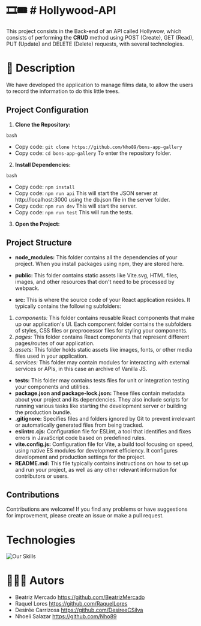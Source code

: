 

# 🎞🎟 # Hollywood-API 
This project consists in the Back-end of an API called Hollywow, which consists of performing the __CRUD__ method using POST (Create), GET (Read), PUT (Update) and DELETE (Delete) requests, with several technologies.

# 🧾 Description 
We have developed the application to manage films data, to allow the users to record the information to do this little trees.

## Project Configuration

1. **Clone the Repository:**

`bash`
* Copy code: `git clone https://github.com/Nho89/bons-app-gallery`
* Copy code: `cd bons-app-gallery`
To enter the repository folder.

2. **Install Dependencies:** 

`bash`
* Copy code: `npm install`
* Copy code: `npm run api`
This will start the JSON server at http://localhost:3000 using the db.json file in the server folder.
* Copy code: `npm run dev`
This will start the server.
* Copy code: `npm run test`
This will run the tests.

3. **Open the Project:**

## Project Structure
* __node_modules:__ This folder contains all the dependencies of your project. When you install packages using npm, they are stored here.

* __public:__ This folder contains static assets like Vite.svg, HTML files, images, and other resources that don't need to be processed by webpack. 

* __src:__ This is where the source code of your React application resides. It typically contains the following subfolders:

1. *components:* This folder contains reusable React components that make up our application's UI. Each component folder contains the subfolders of styles, CSS files or preprocessor files for styling your components.
2. *pages:* This folder contains React components that represent different pages/routes of our application.
3. *assets:* This folder holds static assets like images, fonts, or other media files used in your application.
4. *services:* This folder may contain modules for interacting with external services or APIs, in this case an archive of Vanilla JS.

* __tests:__ This folder may contains tests files for unit or integration testing your components and utilities.
* __package.json and package-lock.json:__ These files contain metadata about your project and its dependencies. They also include scripts for running various tasks like starting the development server or building the production bundle.
* __.gitignore:__ Specifies files and folders ignored by Git to prevent irrelevant or automatically generated files from being tracked.
* __eslintrc.cjs:__ Configuration file for ESLint, a tool that identifies and fixes errors in JavaScript code based on predefined rules.
* __vite.config.js:__ Configuration file for Vite, a build tool focusing on speed, using native ES modules for development efficiency. It configures development and production settings for the project.
* __README.md:__ This file typically contains instructions on how to set up and run your project, as well as any other relevant information for contributors or users.

## Contributions
Contributions are welcome! If you find any problems or have suggestions for improvement, please create an issue or make a pull request.

# Technologies 
![Our Skills](https://skillicons.dev/icons?i=html,css,js,git,figma,github,vite,discord,react)

# 🧙🏻‍♀️ Autors 

 - Beatriz Mercado  https://github.com/BeatrizMercado
 - Raquel Lores  https://github.com/RaquelLores
 - Desirée Carrizosa  https://github.com/DesireeCSilva
 - Nhoeli Salazar https://github.com/Nho89
